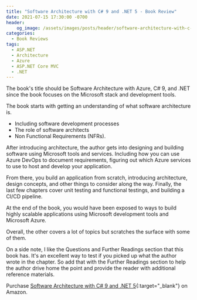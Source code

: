 ```yaml
---
title: "Software Architecture with C# 9 and .NET 5 - Book Review"
date: 2021-07-15 17:30:00 -0700
header:
    og_image: /assets/images/posts/header/software-architecture-with-c-sharp-and-dot-net-5-book-review.png
categories:
  - Book Reviews
tags:
  - ASP.NET
  - Architecture
  - Azure
  - ASP.NET Core MVC
  - .NET
---
```

The book's title should be Software Architecture with Azure, C# 9, and .NET since the book focuses on the Microsoft stack and development tools.

The book starts with getting an understanding of what software architecture is.

* Including software development processes
* The role of software architects
* Non Functional Requirements (NFRs).

After introducing architecture, the author gets into designing and building software using Microsoft tools and services. Including how you can use Azure DevOps to document requirements, figuring out which Azure services to use to host and develop your application.

From there, you build an application from scratch, introducing architecture, design concepts, and other things to consider along the way. Finally, the last few chapters cover unit testing and functional testings, and building a CI/CD pipeline.

At the end of the book, you would have been exposed to ways to build highly scalable applications using Microsoft development tools and Microsoft Azure.

Overall, the other covers a lot of topics but scratches the surface with some of them.

On a side note, I like the Questions and Further Readings section that this book has.  It's an excellent way to test if you picked up what the author wrote in the chapter. So add that with the Further Readings section to help the author drive home the point and provide the reader with additional reference materials.

Purchase [Software Architecture with C# 9 and .NET 5](https://amzn.to/3eoixmu){:target="_blank"} on Amazon.
